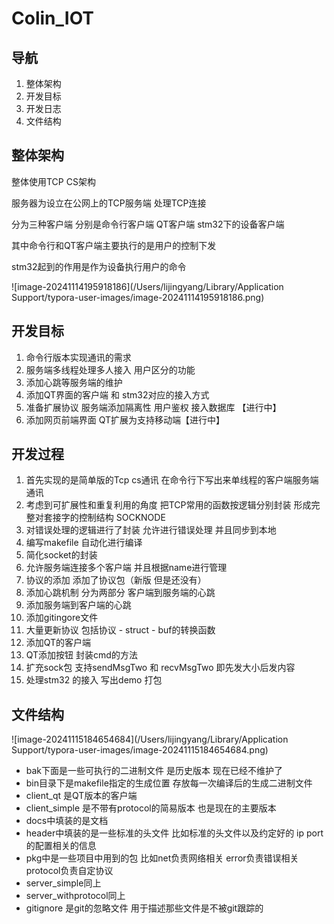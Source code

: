 # Colin_IOT

## 导航

1. 整体架构
2. 开发目标
3. 开发日志
4. 文件结构

## 整体架构

整体使用TCP  CS架构

服务器为设立在公网上的TCP服务端 处理TCP连接

分为三种客户端 分别是命令行客户端 QT客户端 stm32下的设备客户端

其中命令行和QT客户端主要执行的是用户的控制下发

stm32起到的作用是作为设备执行用户的命令

![image-20241114195918186](/Users/lijingyang/Library/Application Support/typora-user-images/image-20241114195918186.png)

## 开发目标

1. 命令行版本实现通讯的需求
2. 服务端多线程处理多人接入 用户区分的功能
3. 添加心跳等服务端的维护
4. 添加QT界面的客户端 和 stm32对应的接入方式
5. 准备扩展协议 服务端添加隔离性 用户鉴权 接入数据库 【进行中】
6. 添加网页前端界面 QT扩展为支持移动端【进行中】

## 开发过程

1. 首先实现的是简单版的Tcp cs通讯  在命令行下写出来单线程的客户端服务端通讯
2. 考虑到可扩展性和重复利用的角度 把TCP常用的函数按逻辑分别封装 形成完整对套接字的控制结构 SOCKNODE
3. 对错误处理的逻辑进行了封装 允许进行错误处理 并且同步到本地
4. 编写makefile 自动化进行编译
5. 简化socket的封装
6. 允许服务端连接多个客户端 并且根据name进行管理
7. 协议的添加 添加了协议包（新版 但是还没有）
8. 添加心跳机制 分为两部分 客户端到服务端的心跳
9. 添加服务端到客户端的心跳
10. 添加gitingore文件
11. 大量更新协议 包括协议 - struct - buf的转换函数
12. 添加QT的客户端
13. QT添加按钮 封装cmd的方法
14. 扩充sock包 支持sendMsgTwo 和 recvMsgTwo 即先发大小后发内容
15. 处理stm32 的接入 写出demo 打包

## 文件结构

![image-20241115184654684](/Users/lijingyang/Library/Application Support/typora-user-images/image-20241115184654684.png)

- bak下面是一些可执行的二进制文件 是历史版本 现在已经不维护了
- bin目录下是makefile指定的生成位置 存放每一次编译后的生成二进制文件
- client_qt 是QT版本的客户端
- client_simple 是不带有protocol的简易版本 也是现在的主要版本
- docs中填装的是文档
- header中填装的是一些标准的头文件 比如标准的头文件以及约定好的 ip port 的配置相关的信息
- pkg中是一些项目中用到的包 比如net负责网络相关 error负责错误相关 protocol负责自定协议
- server_simple同上
- server_withprotocol同上
- gitignore 是git的忽略文件 用于描述那些文件是不被git跟踪的
